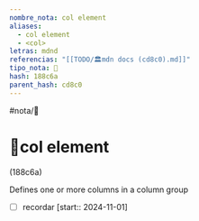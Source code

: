 ```yaml
---
nombre_nota: col element
aliases:
  - col element
  - <col>
letras: mdnd
referencias: "[[TODO/🏛️mdn docs (cd8c0).md]]"
tipo_nota: 📑
hash: 188c6a
parent_hash: cd8c0
---
```


#nota/📑

# 📑col element
<div class="hash">(188c6a)</div>


Defines one or more columns in a column group

- [ ] recordar  [start:: 2024-11-01]
